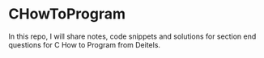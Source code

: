 # CHowToProgram
In this repo, I will share notes, code snippets and solutions for section end questions for C How to Program from Deitels.
